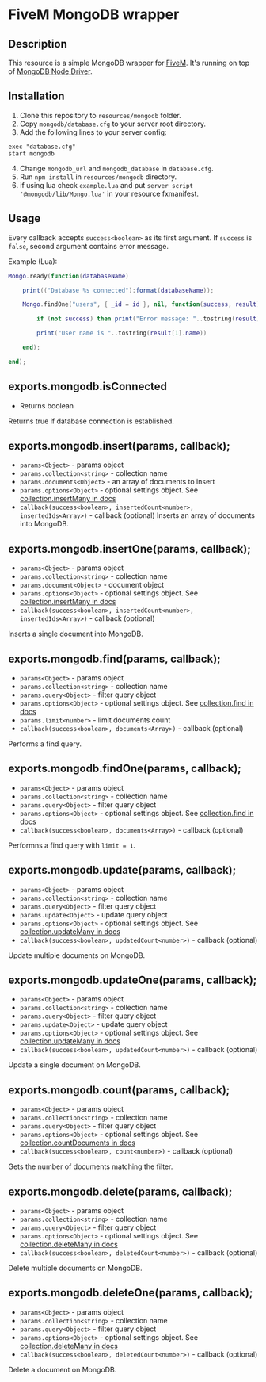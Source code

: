 # FiveM MongoDB wrapper
## Description
This resource is a simple MongoDB wrapper for [FiveM](https://fivem.net/). It's running on top of [MongoDB Node Driver](https://mongodb.github.io/node-mongodb-native/).

## Installation

1. Clone this repository to `resources/mongodb` folder.
2. Copy `mongodb/database.cfg` to your server root directory.
3. Add the following lines to your server config:
```
exec "database.cfg"
start mongodb
```
4. Change `mongodb_url` and `mongodb_database` in `database.cfg`.
5. Run `npm install` in `resources/mongodb` directory.
6. if using lua check `example.lua` and put `server_script '@mongodb/lib/Mongo.lua'` in your resource fxmanifest.

## Usage

Every callback accepts `success<boolean>` as its first argument. If `success` is `false`, second argument contains error message.

Example (Lua):
```lua
Mongo.ready(function(databaseName)

    print(("Database %s connected"):format(databaseName));

    Mongo.findOne("users", { _id = id }, nil, function(success, result)

        if (not success) then print("Error message: "..tostring(result)) return; end

        print("User name is "..tostring(result[1].name))

    end);

end);
```

## exports.mongodb.isConnected
* Returns boolean

Returns true if database connection is established.

## exports.mongodb.insert(params, callback);
* `params<Object>` - params object
* `params.collection<string>` - collection name
* `params.documents<Object>` - an array of documents to insert
* `params.options<Object>` - optional settings object. See [collection.insertMany in docs](http://mongodb.github.io/node-mongodb-native/3.1/api/Collection.html#insertMany)
* `callback(success<boolean>, insertedCount<number>, insertedIds<Array>)` - callback (optional)
Inserts an array of documents into MongoDB.

## exports.mongodb.insertOne(params, callback);
* `params<Object>` - params object
* `params.collection<string>` - collection name
* `params.document<Object>` - document object
* `params.options<Object>` - optional settings object. See [collection.insertMany in docs](http://mongodb.github.io/node-mongodb-native/3.1/api/Collection.html#insertMany)
* `callback(success<boolean>, insertedCount<number>, insertedIds<Array>)` - callback (optional)

Inserts a single document into MongoDB.

## exports.mongodb.find(params, callback);
* `params<Object>` - params object
* `params.collection<string>` - collection name
* `params.query<Object>` - filter query object
* `params.options<Object>` - optional settings object. See [collection.find in docs](http://mongodb.github.io/node-mongodb-native/3.1/api/Collection.html#find)
* `params.limit<number>` - limit documents count
* `callback(success<boolean>, documents<Array>)` - callback (optional)

Performs a find query.

## exports.mongodb.findOne(params, callback);
* `params<Object>` - params object
* `params.collection<string>` - collection name
* `params.query<Object>` - filter query object
* `params.options<Object>` - optional settings object. See [collection.find in docs](http://mongodb.github.io/node-mongodb-native/3.1/api/Collection.html#find)
* `callback(success<boolean>, documents<Array>)` - callback (optional)

Performns a find query with `limit = 1`.

## exports.mongodb.update(params, callback);
* `params<Object>` - params object
* `params.collection<string>` - collection name
* `params.query<Object>` - filter query object
* `params.update<Object>` - update query object
* `params.options<Object>` - optional settings object. See [collection.updateMany in docs](http://mongodb.github.io/node-mongodb-native/3.1/api/Collection.html#updateMany)
* `callback(success<boolean>, updatedCount<number>)` - callback (optional)

Update multiple documents on MongoDB.

## exports.mongodb.updateOne(params, callback);
* `params<Object>` - params object
* `params.collection<string>` - collection name
* `params.query<Object>` - filter query object
* `params.update<Object>` - update query object
* `params.options<Object>` - optional settings object. See [collection.updateMany in docs](http://mongodb.github.io/node-mongodb-native/3.1/api/Collection.html#updateMany)
* `callback(success<boolean>, updatedCount<number>)` - callback (optional)

Update a single document on MongoDB.

## exports.mongodb.count(params, callback);
* `params<Object>` - params object
* `params.collection<string>` - collection name
* `params.query<Object>` - filter query object
* `params.options<Object>` - optional settings object. See [collection.countDocuments in docs](http://mongodb.github.io/node-mongodb-native/3.1/api/Collection.html#countDocuments)
* `callback(success<boolean>, count<number>)` - callback (optional)

Gets the number of documents matching the filter.

## exports.mongodb.delete(params, callback);
* `params<Object>` - params object
* `params.collection<string>` - collection name
* `params.query<Object>` - filter query object
* `params.options<Object>` - optional settings object. See [collection.deleteMany in docs](http://mongodb.github.io/node-mongodb-native/3.1/api/Collection.html#deleteMany)
* `callback(success<boolean>, deletedCount<number>)` - callback (optional)

Delete multiple documents on MongoDB.

## exports.mongodb.deleteOne(params, callback);
* `params<Object>` - params object
* `params.collection<string>` - collection name
* `params.query<Object>` - filter query object
* `params.options<Object>` - optional settings object. See [collection.deleteMany in docs](http://mongodb.github.io/node-mongodb-native/3.1/api/Collection.html#deleteOne)
* `callback(success<boolean>, deletedCount<number>)` - callback (optional)

Delete a document on MongoDB.
